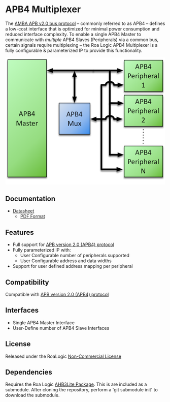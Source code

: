 # APB4 Multiplexer
The [AMBA APB v2.0 bus protocol](http://infocenter.arm.com/help/topic/com.arm.doc.ihi0024c/index.html) – commonly referred to as APB4 – defines a low-cost interface that 
is optimized for minimal power consumption and reduced interface complexity. To enable a single APB4 Master to communicate with *multiple* APB4 Slaves (Peripherals) via a common bus, certain signals require 
multiplexing – the Roa Logic APB4 Multiplexer is a fully configurable & parameterized IP to provide this functionality.


![Example Implementation](assets/img/APB4-Mux-Sys.png)

## Documentation

- [Datasheet](DATASHEET)
  - [PDF Format](docs/APB4-Multiplexer-Datasheet.pdf)

## Features

- Full support for [APB version 2.0 (APB4) protocol ](http://infocenter.arm.com/help/topic/com.arm.doc.ihi0024c/index.html)
- Fully parameterized IP with:
  - User Configurable number of peripherals supported
  - User Configurable address and data widths
- Support for user defined address mapping per peripheral

## Compatibility

Compatible with  [APB version 2.0 (APB4) protocol ](http://infocenter.arm.com/help/topic/com.arm.doc.ihi0024c/index.html) 

## Interfaces

- Single APB4 Master Interface
- User-Define number of APB4 Slave Interfaces


## License

Released under the RoaLogic [Non-Commercial License](/LICENSE.md)

## Dependencies
Requires the Roa Logic [AHB3Lite Package](). This is are included as a submodule.
After cloning the repository, perform a 'git submodule init' to download the submodule.
